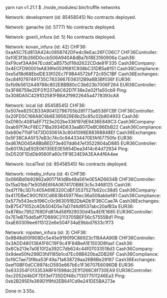 yarn run v1.21.1
$ ./node_modules/.bin/truffle networks

Network: development (id: 85458545)
  No contracts deployed.

Network: ganache (id: 5777)
  No contracts deployed.

Network: goerli_infura (id: 5)
  No contracts deployed.

Network: kovan_infura (id: 42)
  CHF36: 0xaA5C7Ed813A424c0858742DFe4c9eEac26FC06C7
  CHF36Controller: 0xf0E3f3b266D0ccb506A940A8dBa7b18E3160906a
  Cash36: 0xF9cef3AA947EcddCaB575d116d2622CDde81F335
  Cash36Company: 0x4ECFD90001eA839fe053f681C938bC31DB5a8151
  Cash36Compliance: 0xe5d1Bd68EbdDE33f02Ec7F9B44572bF72c95C1BF
  Cash36Exchanges: 0xc84f0797491735C7833667E08312B9a6B3Bf036f
  EUR36: 0xfb9b5612A49788c802E8BB80cC3b623b7006F264
  EUR36Controller: 0x3F86759e2DF01f237a6C62D7F38e2e02f1a50cb9
  Ping: 0x308DA5C4291D2581FB8A2f9922645a4778393cA8

Network: local (id: 85458545)
  CHF36: 0x507ee825CB33A90412796705b28f773a6536FCBf
  CHF36Controller: 0x20FD5C166A8C6b6E395629E6b25c85c02b804933
  Cash36: 0xD160c4081aEF7123e202be336197dE9436E849C3
  Cash36Company: 0xab97f7AcF8EC71Ba3934D633aaB07DeBC86EbB22
  Cash36Compliance: 0xb80e711dF1473D03061A3c8041098E88398848Ef
  Cash36Exchanges: 0x5F38CAA5F57eB3c74c0c9A4334470EfAf67750fe
  EUR36: 0xd67AD045A8BbBED73e407dd647e13522804aD885
  EUR36Controller: 0x6017A2aE92E06135EE0E5654Dea3414c64d72934
  Ping: 0xD520F1DdDb9560Fa60c11F9E24E9A3EAA4f6A4ee

Network: localTest (id: 85458545)
  No contracts deployed.

Network: rinkeby_infura (id: 4)
  CHF36: 0x066Bd0b92862a90171A1dBb48a561e0E5AD6634B
  CHF36Controller: 0x15a01bb71e5056E6f4A0674170B8E3c5c3468125
  Cash36: 0xd7f78c3D7c405A69E320CdEF3537527b62cc38d5
  Cash36Company: 0x417DBeC90Cf93Cd683B459776ec36a508abbef81
  Cash36Compliance: 0x577b543ecb196Cc0c96305fB2DbADb1F36CCae7A
  Cash36Exchanges: 0xB75471052cADb504D5e7aD7d4d9537abc20afB3a
  EUR36: 0x878bc7952769DFd81Ad58f929030d45a4EfE1685
  EUR36Controller: 0x7E1eB75dd5aff7D889C2113705BEF56c57555Bd1
  Ping: 0xaE60309ee6115122e6e504F34aE9bbd7633c1f73

Network: ropsten_infura (id: 3)
  CHF36: 0x9B48d00f908Dc5e45e9190f9C86923c118AAA90B
  CHF36Controller: 0x3ADD480138A1F6C19F9c41F84BeA1E1503D8faa1
  Cash36: 0x6Cb213e7a0E10f2a392C7db624c44f07033518d3
  Cash36Company: 0x9dee50fe298D3fd1165b1cd7Ec08B420ba2DB26F
  Cash36Compliance: 0xf6C7ae73f8ba53F49a71a638728aa26B6Be29167
  Cash36Exchanges: 0xef10BF0dCC8974cD593e667bEc1F36707E6096DB
  EUR36: 0x633354F013353ABF61598dc2E1f1266C8f730EA9
  EUR36Controller: 0xc2052d4bDF7Df3ef735DDf48c713077511246Ea3
  Ping: 0xb2B295Efe369D1f9fd2EB641Cd9e241DE5BA273e

Done in 3.55s.
